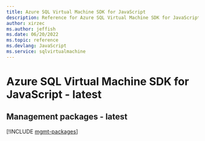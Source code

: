 ```yaml
---
title: Azure SQL Virtual Machine SDK for JavaScript
description: Reference for Azure SQL Virtual Machine SDK for JavaScript
author: xirzec
ms.author: jeffish
ms.date: 06/20/2022
ms.topic: reference
ms.devlang: JavaScript
ms.service: sqlvirtualmachine
---
```

# Azure SQL Virtual Machine SDK for JavaScript - latest
## Management packages - latest
[!INCLUDE [mgmt-packages](sql-virtual-machine-mgmt-index.md)]

